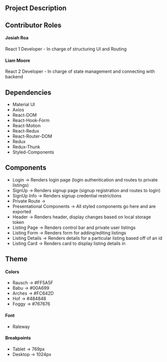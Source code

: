 ## Project Description

## Contributor Roles
#### Josiah Roa
React 1 Developer - In charge of structuring UI and Routing

#### Liam Moore
React 2 Developer - In charge of state management and connecting with backend

## Dependencies
* Material UI
* Axios
* React-DOM
* React-Hook-Form
* React-Motion
* React-Redux
* React-Router-DOM
* Redux
* Redux-Thunk
* Styled-Components

## Components
* Login -> Renders login page (login authentication and routes to private listings)
* SignUp -> Renders signup page (signup registration and routes to login)
* SignUp Info -> Renders signup credential restrictions
* Private Route ->
* Presentational Components -> All styled components go here and are exported
* Header -> Renders header, display changes based on local storage token
* Listing Page -> Renders control bar and private user listings
* Listing Form -> Renders form for adding/editing listings
* Listing Details -> Renders details for a particular listing based off of an id
* Listing Card -> Renders card to display listing details in

## Theme
#### Colors
 * Rausch -> #FF5A5F
 * Babu -> #00A699
 * Arches -> #FC642D
 * Hof -> #484848
 * Foggy -> #767676
 
#### Font
 * Raleway
 
#### Breakpoints
 * Tablet -> 769px
 * Desktop -> 1024px

